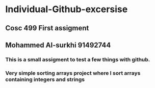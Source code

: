 # Individual-Github-excersise
## Cosc 499 First assigment

## Mohammed Al-surkhi 91492744
### This is a small assigment to test a few things with github.
### Very simple sorting arrays project where I sort arrays containing integers and strings


